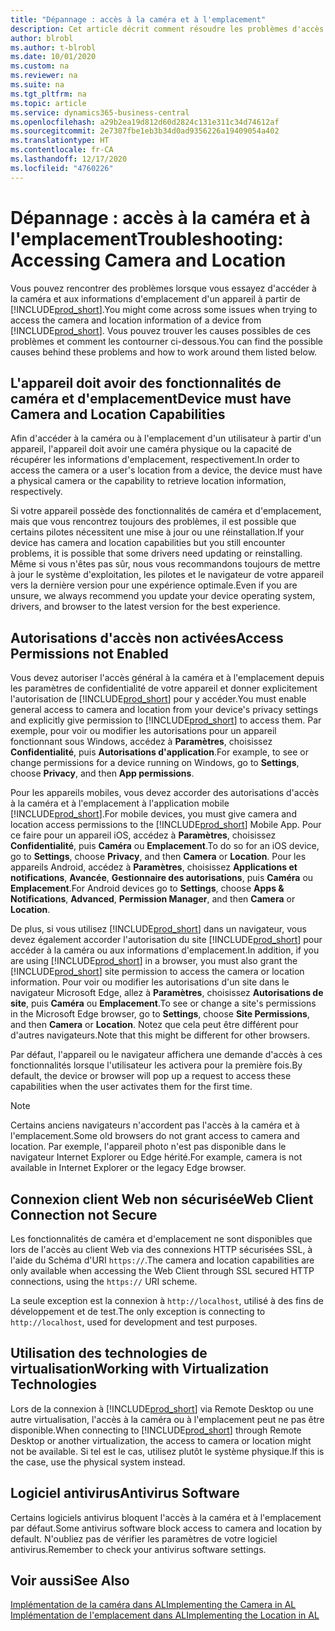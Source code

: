 ```yaml
---
title: "Dépannage : accès à la caméra et à l'emplacement"
description: Cet article décrit comment résoudre les problèmes d'accès à la caméra et aux informations d'emplacement dans Business Central.
author: blrobl
ms.author: t-blrobl
ms.date: 10/01/2020
ms.custom: na
ms.reviewer: na
ms.suite: na
ms.tgt_pltfrm: na
ms.topic: article
ms.service: dynamics365-business-central
ms.openlocfilehash: a29b2ea19d812d60d2824c131e311c34d74612af
ms.sourcegitcommit: 2e7307fbe1eb3b34d0ad9356226a19409054a402
ms.translationtype: HT
ms.contentlocale: fr-CA
ms.lasthandoff: 12/17/2020
ms.locfileid: "4760226"
---
```

# <a name="troubleshooting-accessing-camera-and-location"></a><span data-ttu-id="d05e6-103">Dépannage : accès à la caméra et à l'emplacement</span><span class="sxs-lookup"><span data-stu-id="d05e6-103">Troubleshooting: Accessing Camera and Location</span></span>

<span data-ttu-id="d05e6-104">Vous pouvez rencontrer des problèmes lorsque vous essayez d'accéder à la caméra et aux informations d'emplacement d'un appareil à partir de [!INCLUDE[prod_short](includes/prod_short.md)].</span><span class="sxs-lookup"><span data-stu-id="d05e6-104">You might come across some issues when trying to access the camera and location information of a device from [!INCLUDE[prod_short](includes/prod_short.md)].</span></span> <span data-ttu-id="d05e6-105">Vous pouvez trouver les causes possibles de ces problèmes et comment les contourner ci-dessous.</span><span class="sxs-lookup"><span data-stu-id="d05e6-105">You can find the possible causes behind these problems and how to work around them listed below.</span></span>

## <a name="device-must-have-camera-and-location-capabilities"></a><span data-ttu-id="d05e6-106">L'appareil doit avoir des fonctionnalités de caméra et d'emplacement</span><span class="sxs-lookup"><span data-stu-id="d05e6-106">Device must have Camera and Location Capabilities</span></span>

<span data-ttu-id="d05e6-107">Afin d'accéder à la caméra ou à l'emplacement d'un utilisateur à partir d'un appareil, l'appareil doit avoir une caméra physique ou la capacité de récupérer les informations d'emplacement, respectivement.</span><span class="sxs-lookup"><span data-stu-id="d05e6-107">In order to access the camera or a user's location from a device, the device must have a physical camera or the capability to retrieve location information, respectively.</span></span>

<span data-ttu-id="d05e6-108">Si votre appareil possède des fonctionnalités de caméra et d'emplacement, mais que vous rencontrez toujours des problèmes, il est possible que certains pilotes nécessitent une mise à jour ou une réinstallation.</span><span class="sxs-lookup"><span data-stu-id="d05e6-108">If your device has camera and location capabilities but you still encounter problems, it is possible that some drivers need updating or reinstalling.</span></span> <span data-ttu-id="d05e6-109">Même si vous n'êtes pas sûr, nous vous recommandons toujours de mettre à jour le système d'exploitation, les pilotes et le navigateur de votre appareil vers la dernière version pour une expérience optimale.</span><span class="sxs-lookup"><span data-stu-id="d05e6-109">Even if you are unsure, we always recommend you update your device operating system, drivers, and browser to the latest version for the best experience.</span></span>

## <a name="access-permissions-not-enabled"></a><span data-ttu-id="d05e6-110">Autorisations d'accès non activées</span><span class="sxs-lookup"><span data-stu-id="d05e6-110">Access Permissions not Enabled</span></span>

<span data-ttu-id="d05e6-111">Vous devez autoriser l'accès général à la caméra et à l'emplacement depuis les paramètres de confidentialité de votre appareil et donner explicitement l'autorisation de [!INCLUDE[prod_short](includes/prod_short.md)] pour y accéder.</span><span class="sxs-lookup"><span data-stu-id="d05e6-111">You must enable general access to camera and location from your device's privacy settings and explicitly give permission to  [!INCLUDE[prod_short](includes/prod_short.md)] to access them.</span></span> <span data-ttu-id="d05e6-112">Par exemple, pour voir ou modifier les autorisations pour un appareil fonctionnant sous Windows, accédez à **Paramètres**, choisissez **Confidentialité**, puis **Autorisations d'application**.</span><span class="sxs-lookup"><span data-stu-id="d05e6-112">For example, to see or change permissions for a device running on Windows, go to **Settings**, choose **Privacy**, and then **App permissions**.</span></span> 

<span data-ttu-id="d05e6-113">Pour les appareils mobiles, vous devez accorder des autorisations d'accès à la caméra et à l'emplacement à l'application mobile [!INCLUDE[prod_short](includes/prod_short.md)].</span><span class="sxs-lookup"><span data-stu-id="d05e6-113">For mobile devices, you must give camera and location access permissions to the [!INCLUDE[prod_short](includes/prod_short.md)] Mobile App.</span></span> <span data-ttu-id="d05e6-114">Pour ce faire pour un appareil iOS, accédez à **Paramètres**, choisissez **Confidentialité**, puis **Caméra** ou **Emplacement**.</span><span class="sxs-lookup"><span data-stu-id="d05e6-114">To do so for an iOS device, go to **Settings**, choose **Privacy**, and then **Camera** or **Location**.</span></span> <span data-ttu-id="d05e6-115">Pour les appareils Android, accédez à **Paramètres**, choisissez **Applications et notifications**, **Avancée**, **Gestionnaire des autorisations**, puis **Caméra** ou **Emplacement**.</span><span class="sxs-lookup"><span data-stu-id="d05e6-115">For Android devices go to **Settings**, choose **Apps & Notifications**, **Advanced**, **Permission Manager**, and then **Camera** or **Location**.</span></span>

<span data-ttu-id="d05e6-116">De plus, si vous utilisez [!INCLUDE[prod_short](includes/prod_short.md)] dans un navigateur, vous devez également accorder l'autorisation du site [!INCLUDE[prod_short](includes/prod_short.md)] pour accéder à la caméra ou aux informations d'emplacement.</span><span class="sxs-lookup"><span data-stu-id="d05e6-116">In addition, if you are using [!INCLUDE[prod_short](includes/prod_short.md)] in a browser, you must also grant the [!INCLUDE[prod_short](includes/prod_short.md)] site permission to access the camera or location information.</span></span> <span data-ttu-id="d05e6-117">Pour voir ou modifier les autorisations d'un site dans le navigateur Microsoft Edge, allez à **Paramètres**, choisissez **Autorisations de site**, puis **Caméra** ou **Emplacement**.</span><span class="sxs-lookup"><span data-stu-id="d05e6-117">To see or change a site's permissions in the Microsoft Edge browser, go to **Settings**, choose **Site Permissions**, and then **Camera** or **Location**.</span></span> <span data-ttu-id="d05e6-118">Notez que cela peut être différent pour d'autres navigateurs.</span><span class="sxs-lookup"><span data-stu-id="d05e6-118">Note that this might be different for other browsers.</span></span>

<span data-ttu-id="d05e6-119">Par défaut, l'appareil ou le navigateur affichera une demande d'accès à ces fonctionnalités lorsque l'utilisateur les activera pour la première fois.</span><span class="sxs-lookup"><span data-stu-id="d05e6-119">By default, the device or browser will pop up a request to access these capabilities when the user activates them for the first time.</span></span>

> [!NOTE]  
> <span data-ttu-id="d05e6-120">Certains anciens navigateurs n'accordent pas l'accès à la caméra et à l'emplacement.</span><span class="sxs-lookup"><span data-stu-id="d05e6-120">Some old browsers do not grant access to camera and location.</span></span> <span data-ttu-id="d05e6-121">Par exemple, l'appareil photo n'est pas disponible dans le navigateur Internet Explorer ou Edge hérité.</span><span class="sxs-lookup"><span data-stu-id="d05e6-121">For example, camera is not available in Internet Explorer or the legacy Edge browser.</span></span>

## <a name="web-client-connection-not-secure"></a><span data-ttu-id="d05e6-122">Connexion client Web non sécurisée</span><span class="sxs-lookup"><span data-stu-id="d05e6-122">Web Client Connection not Secure</span></span>

<span data-ttu-id="d05e6-123">Les fonctionnalités de caméra et d'emplacement ne sont disponibles que lors de l'accès au client Web via des connexions HTTP sécurisées SSL, à l'aide du Schéma d'URI `https://`.</span><span class="sxs-lookup"><span data-stu-id="d05e6-123">The camera and location capabilities are only available when accessing the Web Client through SSL secured HTTP connections, using the `https://` URI scheme.</span></span> 

<span data-ttu-id="d05e6-124">La seule exception est la connexion à `http://localhost`, utilisé à des fins de développement et de test.</span><span class="sxs-lookup"><span data-stu-id="d05e6-124">The only exception is connecting to `http://localhost`, used for development and test purposes.</span></span>


## <a name="working-with-virtualization-technologies"></a><span data-ttu-id="d05e6-125">Utilisation des technologies de virtualisation</span><span class="sxs-lookup"><span data-stu-id="d05e6-125">Working with Virtualization Technologies</span></span>

<span data-ttu-id="d05e6-126">Lors de la connexion à [!INCLUDE[prod_short](includes/prod_short.md)] via Remote Desktop ou une autre virtualisation, l'accès à la caméra ou à l'emplacement peut ne pas être disponible.</span><span class="sxs-lookup"><span data-stu-id="d05e6-126">When connecting to [!INCLUDE[prod_short](includes/prod_short.md)] through Remote Desktop or another virtualization, the access to camera or location might not be available.</span></span> <span data-ttu-id="d05e6-127">Si tel est le cas, utilisez plutôt le système physique.</span><span class="sxs-lookup"><span data-stu-id="d05e6-127">If this is the case, use the physical system instead.</span></span>

## <a name="antivirus-software"></a><span data-ttu-id="d05e6-128">Logiciel antivirus</span><span class="sxs-lookup"><span data-stu-id="d05e6-128">Antivirus Software</span></span>
<span data-ttu-id="d05e6-129">Certains logiciels antivirus bloquent l'accès à la caméra et à l'emplacement par défaut.</span><span class="sxs-lookup"><span data-stu-id="d05e6-129">Some antivirus software block access to camera and location by default.</span></span> <span data-ttu-id="d05e6-130">N'oubliez pas de vérifier les paramètres de votre logiciel antivirus.</span><span class="sxs-lookup"><span data-stu-id="d05e6-130">Remember to check your antivirus software settings.</span></span>

## <a name="see-also"></a><span data-ttu-id="d05e6-131">Voir aussi</span><span class="sxs-lookup"><span data-stu-id="d05e6-131">See Also</span></span>
[<span data-ttu-id="d05e6-132">Implémentation de la caméra dans AL</span><span class="sxs-lookup"><span data-stu-id="d05e6-132">Implementing the Camera in AL</span></span>](/dynamics365/business-central/dev-itpro/developer/devenv-implement-camera-al)  
[<span data-ttu-id="d05e6-133">Implémentation de l'emplacement dans AL</span><span class="sxs-lookup"><span data-stu-id="d05e6-133">Implementing the Location in AL</span></span>](/dynamics365/business-central/dev-itpro/developer/devenv-implement-location-al)

